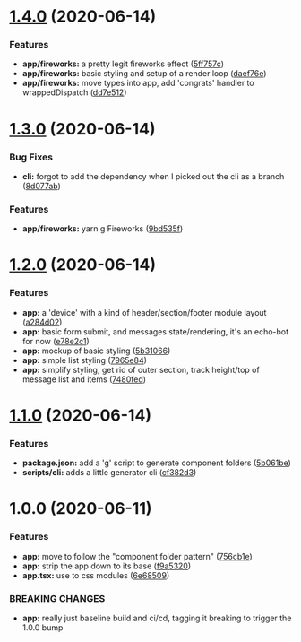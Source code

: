 # [1.4.0](https://github.com/mysterycommand/maslows-particle-system/compare/v1.3.0...v1.4.0) (2020-06-14)


### Features

* **app/fireworks:** a pretty legit fireworks effect ([5ff757c](https://github.com/mysterycommand/maslows-particle-system/commit/5ff757cee477b50af382382d577581696f281291))
* **app/fireworks:** basic styling and setup of a render loop ([daef76e](https://github.com/mysterycommand/maslows-particle-system/commit/daef76eea33b49c00fd2efdf7f77d202ef99287c))
* **app/fireworks:** move types into app, add 'congrats' handler to wrappedDispatch ([dd7e512](https://github.com/mysterycommand/maslows-particle-system/commit/dd7e512a076db8db4d71421bd33078031b433f4f))

# [1.3.0](https://github.com/mysterycommand/maslows-particle-system/compare/v1.2.0...v1.3.0) (2020-06-14)


### Bug Fixes

* **cli:** forgot to add the dependency when I picked out the cli as a branch ([8d077ab](https://github.com/mysterycommand/maslows-particle-system/commit/8d077ab54f09b23aee92cead3c3985c01425d24d))


### Features

* **app/fireworks:** yarn g Fireworks ([9bd535f](https://github.com/mysterycommand/maslows-particle-system/commit/9bd535f9f5fa57d86caca89a314426f186300fc0))

# [1.2.0](https://github.com/mysterycommand/maslows-particle-system/compare/v1.1.0...v1.2.0) (2020-06-14)


### Features

* **app:** a 'device' with a kind of header/section/footer module layout ([a284d02](https://github.com/mysterycommand/maslows-particle-system/commit/a284d02a2d3c2561d6d748cc7277096dc6dbcacb))
* **app:** basic form submit, and messages state/rendering, it's an echo-bot for now ([e78e2c1](https://github.com/mysterycommand/maslows-particle-system/commit/e78e2c1d62d1ac41110e54f83cb7d110f8a8c5fe))
* **app:** mockup of basic styling ([5b31066](https://github.com/mysterycommand/maslows-particle-system/commit/5b310667d2703cb6be50b174a583ee0a89f7ef45))
* **app:** simple list styling ([7965e84](https://github.com/mysterycommand/maslows-particle-system/commit/7965e84ac3f9c04f94cf7e1ad8706c132e2a27be))
* **app:** simplify styling, get rid of outer section, track height/top of message list and items ([7480fed](https://github.com/mysterycommand/maslows-particle-system/commit/7480fede3ec0a3b61aac7fd45b2745faac3d8884))

# [1.1.0](https://github.com/mysterycommand/maslows-particle-system/compare/v1.0.0...v1.1.0) (2020-06-14)


### Features

* **package.json:** add a 'g' script to generate component folders ([5b061be](https://github.com/mysterycommand/maslows-particle-system/commit/5b061be6d025a2157a6c4909c628324bdce8138c))
* **scripts/cli:** adds a little generator cli ([cf382d3](https://github.com/mysterycommand/maslows-particle-system/commit/cf382d3813cd7422d46614310fd8ad483610f858))

# 1.0.0 (2020-06-11)


### Features

* **app:** move to follow the "component folder pattern" ([756cb1e](https://github.com/mysterycommand/maslows-particle-system/commit/756cb1e7906eca85ad9ab2aaeb18eef4068731e9))
* **app:** strip the app down to its base ([f9a5320](https://github.com/mysterycommand/maslows-particle-system/commit/f9a5320d9b91d0ec619405dcc84e7ae391007f59))
* **app.tsx:** use to css modules ([6e68509](https://github.com/mysterycommand/maslows-particle-system/commit/6e68509653d54ae7516067dcce8d2abac1cde0c2))


### BREAKING CHANGES

* **app:** really just baseline build and ci/cd, tagging it breaking to trigger the 1.0.0 bump
